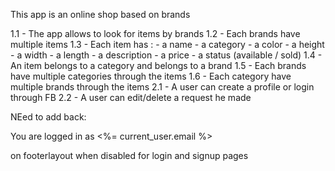 This app is an online shop based on brands

1.1 - The app allows to look for items by brands
1.2 - Each brands have multiple items
1.3 - Each item has :
    - a name
    - a category
    - a color
    - a height
    - a width
    - a length
    - a description
    - a price
    - a status (available / sold)
1.4 - An item belongs to a category and belongs to a brand
1.5 - Each brands have multiple categories through the items
1.6 - Each category have multiple brands through the items
2.1 - A user can create a profile or login through FB
2.2 - A user can edit/delete a request he made




NEed to add back: <p>You are logged in as <%= current_user.email %></p> on footerlayout when disabled for login and signup pages